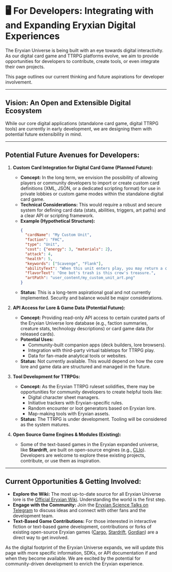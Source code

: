 # 🖥️ For Developers: Integrating with and Expanding Eryxian Digital Experiences

The Eryxian Universe is being built with an eye towards digital interactivity. As our digital card game and TTRPG platforms evolve, we aim to provide opportunities for developers to contribute, create tools, or even integrate their own projects.

This page outlines our current thinking and future aspirations for developer involvement.

---

## Vision: An Open and Extensible Digital Ecosystem

While our core digital applications (standalone card game, digital TTRPG tools) are currently in early development, we are designing them with potential future extensibility in mind.

---

## Potential Future Avenues for Developers:

1.  **Custom Card Integration for Digital Card Game (Planned Future):**
    *   **Concept:** In the long term, we envision the possibility of allowing players or community developers to import or create custom card definitions (XML, JSON, or a dedicated scripting format) for use in private lobbies or custom game modes within the standalone digital card game.
    *   **Technical Considerations:** This would require a robust and secure system for defining card data (stats, abilities, triggers, art paths) and a clear API or scripting framework.
    *   **Example (Hypothetical Structure):**
        ```json
        {
          "cardName": "My Custom Unit",
          "faction": "FHC",
          "type": "Unit",
          "cost": {"energy": 3, "materials": 2},
          "attack": 4,
          "health": 5,
          "keywords": ["Scavenge", "Flank"],
          "abilityText": "When this unit enters play, you may return a card from your discard pile to your hand.",
          "flavorText": "One bot's trash is this crew's treasure.",
          "artPath": "user_content/my_custom_unit_art.png"
        }
        ```
    *   **Status:** This is a long-term aspirational goal and not currently implemented. Security and balance would be major considerations.

2.  **API Access for Lore & Game Data (Potential Future):**
    *   **Concept:** Providing read-only API access to certain curated parts of the Eryxian Universe lore database (e.g., faction summaries, creature stats, technology descriptions) or card game data (for released cards).
    *   **Potential Uses:**
        *   Community-built companion apps (deck builders, lore browsers).
        *   Integration with third-party virtual tabletops for TTRPG play.
        *   Data for fan-made analytical tools or websites.
    *   **Status:** Not currently available. This would depend on how the core lore and game data are structured and managed in the future.

3.  **Tool Development for TTRPGs:**
    *   **Concept:** As the Eryxian TTRPG ruleset solidifies, there may be opportunities for community developers to create helpful tools like:
        *   Digital character sheet managers.
        *   Initiative trackers with Eryxian-specific rules.
        *   Random encounter or loot generators based on Eryxian lore.
        *   Map-making tools with Eryxian assets.
    *   **Status:** The TTRPG is under development. Tooling will be considered as the system matures.

4.  **Open Source Game Engines & Modules (Existing):**
    *   Some of the text-based games in the Eryxian expanded universe, like **Stardrift**, are built on open-source engines (e.g., [CLIo](https://github.com/eryxgames/CLIo)). Developers are welcome to explore these existing projects, contribute, or use them as inspiration.

---

## Current Opportunities & Getting Involved:

*   **Explore the Wiki:** The most up-to-date source for all Eryxian Universe lore is the [Official Eryxian Wiki](https://github.com/eryxgames/eryxian/wiki). Understanding the world is the first step.
*   **Engage with the Community:** Join the [Eryxian Science Talks on Telegram](https://t.me/+tiszM2PilHU3NmI0) to discuss ideas and connect with other fans and the development team.
*   **Text-Based Game Contributions:** For those interested in interactive fiction or text-based game development, contributions or forks of existing open-source Eryxian games ([Cargo](https://github.com/eryxgames/Cargo), [Stardrift](https://github.com/eryxgames/Stardrift), [Gordian](https://github.com/eryxgames/Gordian)) are a direct way to get involved.

As the digital footprint of the Eryxian Universe expands, we will update this page with more specific information, SDKs, or API documentation if and when they become available. We are excited by the potential for community-driven development to enrich the Eryxian experience.
